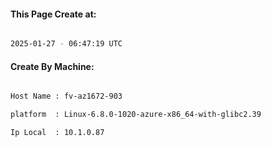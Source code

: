 
   
#### This Page Create at:

```bash

2025-01-27 - 06:47:19 UTC

```

#### Create By Machine:

```bash

Host Name : fv-az1672-903

platform  : Linux-6.8.0-1020-azure-x86_64-with-glibc2.39

Ip Local  : 10.1.0.87

```

